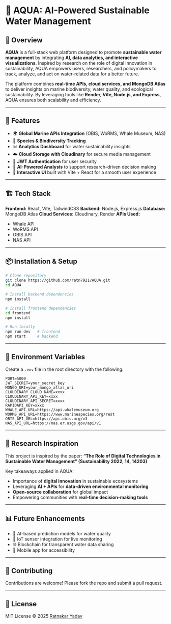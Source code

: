 

# 🌊 AQUA: AI-Powered Sustainable Water Management

## 📖 Overview

**AQUA** is a full-stack web platform designed to promote **sustainable water management** by integrating **AI, data analytics, and interactive visualizations**. Inspired by research on the role of digital innovation in sustainability, AQUA empowers users, researchers, and policymakers to track, analyze, and act on water-related data for a better future.

The platform combines **real-time APIs, cloud services, and MongoDB Atlas** to deliver insights on marine biodiversity, water quality, and ecological sustainability. By leveraging tools like **Render, Vite, Node.js, and Express**, AQUA ensures both scalability and efficiency.

---

## 🚀 Features

* 🌍 **Global Marine APIs Integration** (OBIS, WoRMS, Whale Museum, NAS)
* 🐬 **Species & Biodiversity Tracking**
* 📊 **Analytics Dashboard** for water sustainability insights
* ☁️ **Cloud Storage with Cloudinary** for secure media management
* 🔑 **JWT Authentication** for user security
* 🧠 **AI-Powered Analysis** to support research-driven decision making
* 🎨 **Interactive UI** built with Vite + React for a smooth user experience

---

## 🏗️ Tech Stack

**Frontend:** React, Vite, TailwindCSS
**Backend:** Node.js, Express.js
**Database:** MongoDB Atlas
**Cloud Services:** Cloudinary, Render
**APIs Used:**

* Whale API
* WoRMS API
* OBIS API
* NAS API

---

## 📦 Installation & Setup

```bash
# Clone repository
git clone https://github.com/ratn7921/AQUA.git
cd AQUA

# Install backend dependencies
npm install

# Install frontend dependencies
cd frontend
npm install

# Run locally
npm run dev   # frontend
npm start     # backend
```

---

## 🔑 Environment Variables

Create a `.env` file in the root directory with the following:

```
PORT=5000
JWT_SECRET=your_secret_key
MONGO_URI=your_mongo_atlas_uri
CLOUDINARY_CLOUD_NAME=xxxx
CLOUDINARY_API_KEY=xxxx
CLOUDINARY_API_SECRET=xxxx
RAPIDAPI_KEY=xxxx
WHALE_API_URL=https://api.whalemuseum.org
WORMS_API_URL=https://www.marinespecies.org/rest
OBIS_API_URL=https://api.obis.org/v3
NAS_API_URL=https://nas.er.usgs.gov/api/v1
```

---

## 🌱 Research Inspiration

This project is inspired by the paper:
**“The Role of Digital Technologies in Sustainable Water Management” (Sustainability 2022, 14, 14203)**

Key takeaways applied in AQUA:

* Importance of **digital innovation** in sustainable ecosystems
* Leveraging **AI + APIs** for **data-driven environmental monitoring**
* **Open-source collaboration** for global impact
* Empowering communities with **real-time decision-making tools**

---

## 📊 Future Enhancements

* 🔬 AI-based prediction models for water quality
* 📡 IoT sensor integration for live monitoring
* 🌐 Blockchain for transparent water data sharing
* 📱 Mobile app for accessibility

---

## 🤝 Contributing

Contributions are welcome! Please fork the repo and submit a pull request.

---

## 📜 License

MIT License © 2025 [Ratnakar Yadav](https://github.com/ratn7921)
